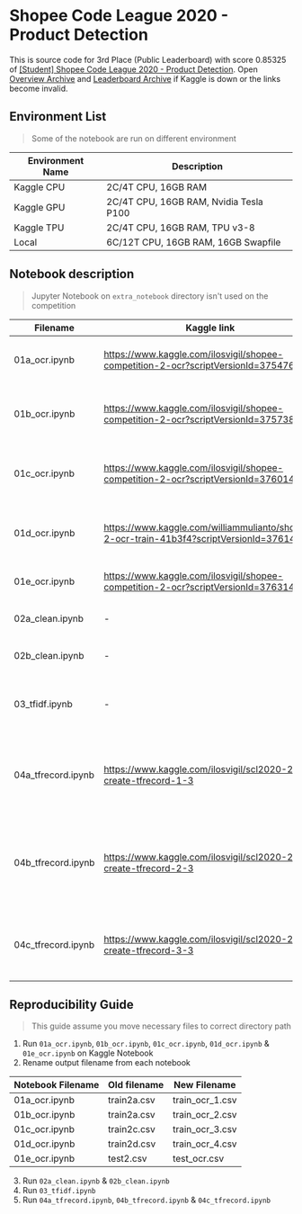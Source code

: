 # Shopee Code League 2020 - Product Detection 

This is source code for 3rd Place (Public Leaderboard) with score 0.85325 of [[Student] Shopee Code League 2020 - Product Detection](https://www.kaggle.com/c/shopee-product-detection-student). Open [Overview Archive](https://archive.is/EqTMR) and [Leaderboard Archive](https://archive.is/fHKAz) if Kaggle is down or the links become invalid.

## Environment List

> Some of the notebook are run on different environment

| Environment Name | Description                            |
| ---------------- | -------------------------------------- |
| Kaggle CPU       | 2C/4T CPU, 16GB RAM                    |
| Kaggle GPU       | 2C/4T CPU, 16GB RAM, Nvidia Tesla P100 |
| Kaggle TPU       | 2C/4T CPU, 16GB RAM, TPU v3-8          |
| Local            | 6C/12T CPU, 16GB RAM, 16GB Swapfile    |

## Notebook description

> Jupyter Notebook on `extra_notebook` directory isn't used on the competition

| Filename           | Kaggle link                                                                               | Environment | Description                                                               |
| ------------------ | ----------------------------------------------------------------------------------------- | ----------- | ------------------------------------------------------------------------- |
| 01a_ocr.ipynb      | https://www.kaggle.com/ilosvigil/shopee-competition-2-ocr?scriptVersionId=37547674        | Kaggle GPU  | Perform OCR on Train Images (0 - 26346)                                   |
| 01b_ocr.ipynb      | https://www.kaggle.com/ilosvigil/shopee-competition-2-ocr?scriptVersionId=37573844        | Kaggle GPU  | Perform OCR on Train Images (26347 - 52691)                               |
| 01c_ocr.ipynb      | https://www.kaggle.com/ilosvigil/shopee-competition-2-ocr?scriptVersionId=37601445        | Kaggle GPU  | Perform OCR on Train Images (52695 - 79041)                               |
| 01d_ocr.ipynb      | https://www.kaggle.com/williammulianto/shopee-2-ocr-train-41b3f4?scriptVersionId=37614455 | Kaggle GPU  | Perform OCR on Train Images (79042 - 105390)                              |
| 01e_ocr.ipynb      | https://www.kaggle.com/ilosvigil/shopee-competition-2-ocr?scriptVersionId=37631409        | Kaggle GPU  | Perform OCR on Test Images                                                |
| 02a_clean.ipynb    | -                                                                                         | Local       | Clean OCR text from train images                                          |
| 02b_clean.ipynb    | -                                                                                         | Local       | Clean OCR text from text images                                           |
| 03_tfidf.ipynb     | -                                                                                         | Local       | Create TF-IDF representation of cleaned text                              |
| 04a_tfrecord.ipynb | https://www.kaggle.com/ilosvigil/scl2020-2-4a-create-tfrecord-1-3                         | Kaggle CPU  | Create TFRecord file from train images & parquet dataset (0 - 52694)      |
| 04b_tfrecord.ipynb | https://www.kaggle.com/ilosvigil/scl2020-2-4c-create-tfrecord-2-3                         | Kaggle CPU  | Create TFRecord file from train images & parquet dataset (52695 - 105390) |
| 04c_tfrecord.ipynb | https://www.kaggle.com/ilosvigil/scl2020-2-4b-create-tfrecord-3-3                         | Kaggle CPU  | Create TFRecord file from test images & parquet dataset                   |

## Reproducibility Guide

> This guide assume you move necessary files to correct directory path

1. Run `01a_ocr.ipynb`, `01b_ocr.ipynb`, `01c_ocr.ipynb`, `01d_ocr.ipynb` & `01e_ocr.ipynb` on Kaggle Notebook
2. Rename output filename from each notebook

| Notebook Filename | Old filename | New Filename    |
| ----------------- | ------------ | --------------- |
| 01a_ocr.ipynb     | train2a.csv  | train_ocr_1.csv |
| 01b_ocr.ipynb     | train2a.csv  | train_ocr_2.csv |
| 01c_ocr.ipynb     | train2c.csv  | train_ocr_3.csv |
| 01d_ocr.ipynb     | train2d.csv  | train_ocr_4.csv |
| 01e_ocr.ipynb     | test2.csv    | test_ocr.csv    |

3. Run `02a_clean.ipynb` & `02b_clean.ipynb`
4. Run `03_tfidf.ipynb`
5. Run `04a_tfrecord.ipynb`, `04b_tfrecord.ipynb` & `04c_tfrecord.ipynb`
